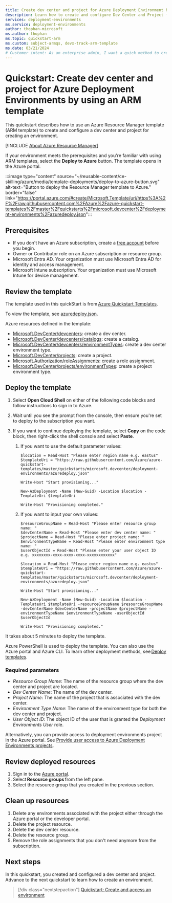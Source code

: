 ```yaml
---
title: Create dev center and project for Azure Deployment Environment by using Azure Resource Manager template (ARM template)
description: Learn how to create and configure Dev Center and Project for Azure Deployment Environment by using Azure Resource Manager template (ARM template).
services: deployment-environments
ms.service: deployment-environments
author: thophan-microsoft
ms.author: thophan
ms.topic: quickstart-arm
ms.custom: subject-armqs, devx-track-arm-template
ms.date: 03/21/2024
# Customer intent: As an enterprise admin, I want a quick method to create and configure a Dev Center and Project resource to evaluate Deployment Environments.
---
```


# Quickstart: Create dev center and project for Azure Deployment Environments by using an ARM template

This quickstart describes how to use an Azure Resource Manager template (ARM template) to create and configure a dev center and project for creating an environment.

[!INCLUDE [About Azure Resource Manager](../../includes/resource-manager-quickstart-introduction.md)]

If your environment meets the prerequisites and you're familiar with using ARM templates, select the
**Deploy to Azure** button. The template opens in the Azure portal.

:::image type="content" source="~/reusable-content/ce-skilling/azure/media/template-deployments/deploy-to-azure-button.svg" alt-text="Button to deploy the Resource Manager template to Azure." border="false" link="https://portal.azure.com/#create/Microsoft.Template/uri/https%3A%2F%2Fraw.githubusercontent.com%2FAzure%2Fazure-quickstart-templates%2Fmaster%2Fquickstarts%2Fmicrosoft.devcenter%2Fdeployment-environments%2Fazuredeploy.json":::

## Prerequisites

- If you don't have an Azure subscription, create a [free account](https://azure.microsoft.com/free/?WT.mc_id=A261C142F) before you begin.
- Owner or Contributor role on an Azure subscription or resource group.
- Microsoft Entra AD. Your organization must use Microsoft Entra AD for identity and access management.
- Microsoft Intune subscription. Your organization must use Microsoft Intune for device management.

## Review the template

The template used in this quickStart is from [Azure Quickstart Templates](/samples/azure/azure-quickstart-templates/deployment-environments/).

To view the template, see [azuredeploy.json](https://raw.githubusercontent.com/Azure/azure-quickstart-templates/master/quickstarts/microsoft.devcenter/deployment-environments/azuredeploy.json).

Azure resources defined in the template:

- [Microsoft.DevCenter/devcenters](/azure/templates/microsoft.devcenter/devcenters): create a dev center.
- [Microsoft.DevCenter/devcenters/catalogs](/azure/templates/microsoft.devcenter/devcenters/catalogs): create a catalog.
- [Microsoft.DevCenter/devcenters/environmentTypes](/azure/templates/microsoft.devcenter/devcenters/environmenttypes): create a dev center environment type.
- [Microsoft.DevCenter/projects](/azure/templates/microsoft.devcenter/projects): create a project.
- [Microsoft.Authorization/roleAssignments](/azure/templates/microsoft.authorization/roleassignments): create a role assignment.
- [Microsoft.DevCenter/projects/environmentTypes](/azure/templates/microsoft.devcenter/projects/environmenttypes): create a project environment type.

## Deploy the template

1. Select **Open Cloud Shell** on either of the following code blocks and follow instructions to sign in to Azure.
2. Wait until you see the prompt from the console, then ensure you're set to deploy to the subscription you want.
3. If you want to continue deploying the template, select **Copy** on the code block, then right-click the shell console and select **Paste**.

   1. If you want to use the default parameter values:

      ```azurepowershell-interactive
      $location = Read-Host "Please enter region name e.g. eastus"
      $templateUri = "https://raw.githubusercontent.com/Azure/azure-quickstart-templates/master/quickstarts/microsoft.devcenter/deployment-environments/azuredeploy.json"

      Write-Host "Start provisioning..."

      New-AzDeployment -Name (New-Guid) -Location $location -TemplateUri $templateUri

      Write-Host "Provisioning completed."

      ```

   2. If you want to input your own values:

      ```azurepowershell-interactive
      $resourceGroupName = Read-Host "Please enter resource group name: "
      $devCenterName = Read-Host "Please enter dev center name: "
      $projectName = Read-Host "Please enter project name: "
      $environmentTypeName = Read-Host "Please enter environment type name: "
      $userObjectId = Read-Host "Please enter your user object ID e.g. xxxxxxxx-xxxx-xxxx-xxxx-xxxxxxxxxxxx"

      $location = Read-Host "Please enter region name e.g. eastus"
      $templateUri = "https://raw.githubusercontent.com/Azure/azure-quickstart-templates/master/quickstarts/microsoft.devcenter/deployment-environments/azuredeploy.json"

      Write-Host "Start provisioning..."

      New-AzDeployment -Name (New-Guid) -Location $location -TemplateUri $templateUri -resourceGroupName $resourceGroupName -devCenterName $devCenterName -projectName $projectName -environmentTypeName $environmentTypeName -userObjectId $userObjectId

      Write-Host "Provisioning completed."

      ```

It takes about 5 minutes to deploy the template.

Azure PowerShell is used to deploy the template. You can also use the Azure portal and Azure CLI. To learn other deployment methods, see [Deploy templates](../azure-resource-manager/templates/deploy-portal.md).

### Required parameters

- *Resource Group Name*: The name of the resource group where the dev center and project are located.
- *Dev Center Name*: The name of the dev center.
- *Project Name*: The name of the project that is associated with the dev center.
- *Environment Type Name*: The name of the environment type for both the dev center and project.
- *User Object ID*: The object ID of the user that is granted the *Deployment Environments User* role.

Alternatively, you can provide access to deployment environments project in the Azure portal. See [Provide user access to Azure Deployment Environments projects](./how-to-configure-deployment-environments-user.md).

## Review deployed resources

1. Sign in to the [Azure portal](https://portal.azure.com).
2. Select **Resource groups** from the left pane. 
3. Select the resource group that you created in the previous section.  

## Clean up resources

1. Delete any environments associated with the project either through the Azure portal or the developer portal.
2. Delete the project resource.
3. Delete the dev center resource.
4. Delete the resource group.
5. Remove the role assignments that you don't need anymore from the subscription.

## Next steps

In this quickstart, you created and configured a dev center and project. Advance to the next quickstart to learn how to create an environment.

> [!div class="nextstepaction"]
> [Quickstart: Create and access an environment](./quickstart-create-access-environments.md)
